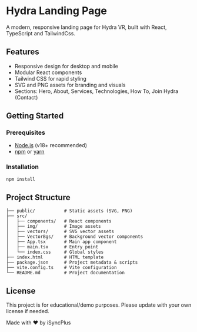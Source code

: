 # Hydra Landing Page

A modern, responsive landing page for Hydra VR, built with React, TypeScript and TailwindCss.

## Features

- Responsive design for desktop and mobile
- Modular React components
- Tailwind CSS for rapid styling
- SVG and PNG assets for branding and visuals
- Sections: Hero, About, Services, Technologies, How To, Join Hydra (Contact)

## Getting Started

### Prerequisites

- [Node.js](https://nodejs.org/) (v18+ recommended)
- [npm](https://www.npmjs.com/) or [yarn](https://yarnpkg.com/)

### Installation

```sh
npm install
```

## Project Structure

```
├── public/           # Static assets (SVG, PNG)
├── src/
│   ├── components/   # React components
│   ├── img/          # Image assets
│   ├── vectors/      # SVG vector assets
│   ├── VectorBgs/    # Background vector components
│   ├── App.tsx       # Main app component
│   ├── main.tsx      # Entry point
│   └── index.css     # Global styles
├── index.html        # HTML template
├── package.json      # Project metadata & scripts
├── vite.config.ts    # Vite configuration
└── README.md         # Project documentation
```

## License

This project is for educational/demo purposes. Please update with your own license if needed.

Made with ❤️ by iSyncPlus
